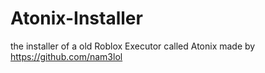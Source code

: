 # Atonix-Installer
the installer of a old Roblox Executor called Atonix
made by https://github.com/nam3lol
